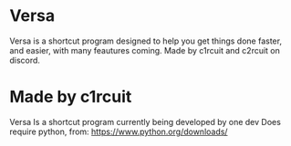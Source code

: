 # Versa
Versa is a shortcut program designed to help you get things done faster, and easier, with many feautures coming. Made by c1rcuit and c2rcuit on discord.

# Made by c1rcuit
Versa Is a shortcut program currently being developed by one dev
Does require python, from: https://www.python.org/downloads/

